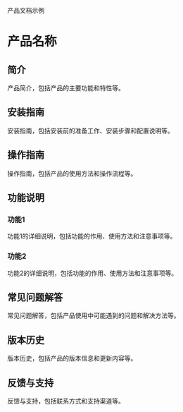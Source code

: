 产品文档示例

# 产品名称

## 简介

产品简介，包括产品的主要功能和特性等。

## 安装指南

安装指南，包括安装前的准备工作、安装步骤和配置说明等。

## 操作指南

操作指南，包括产品的使用方法和操作流程等。

## 功能说明

### 功能1

功能1的详细说明，包括功能的作用、使用方法和注意事项等。

### 功能2

功能2的详细说明，包括功能的作用、使用方法和注意事项等。

## 常见问题解答

常见问题解答，包括产品使用中可能遇到的问题和解决方法等。

## 版本历史

版本历史，包括产品的版本信息和更新内容等。

## 反馈与支持

反馈与支持，包括联系方式和支持渠道等。

